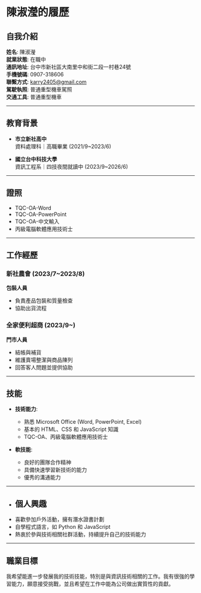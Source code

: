 # 陳淑瀅的履歷

## 自我介紹
**姓名**: 陳淑瀅  
**就業狀態**: 在職中  
**通訊地址**: 台中市新社區大南里中和街二段一村巷24號  
**手機號碼**: 0907-318606  
**聯繫方式**: [karry2405@gmail.com](mailto:karry2405@gmail.com)  
**駕駛執照**: 普通重型機車駕照  
**交通工具**: 普通重型機車  

---

## 教育背景
- **市立新社高中**  
  資料處理科｜高職畢業 (2021/9~2023/6)

- **國立台中科技大學**  
  資訊工程系｜四技夜間就讀中 (2023/9~2026/6)

---

## 證照
- TQC-OA-Word  
- TQC-OA-PowerPoint  
- TQC-OA-中文輸入  
- 丙級電腦軟體應用技術士

---

## 工作經歷

### 新社農會 (2023/7~2023/8)  
**包裝人員**  
- 負責產品包裝和質量檢查  
- 協助出貨流程  

### 全家便利超商 (2023/9~)  
**門市人員**  
- 結帳與補貨  
- 維護賣場整潔與商品陳列  
- 回答客人問題並提供協助

---

## 技能
- **技術能力**: 
  - 熟悉 Microsoft Office (Word, PowerPoint, Excel)
  - 基本的 HTML、CSS 和 JavaScript 知識
  - TQC-OA、丙級電腦軟體應用技術士

- **軟技能**: 
  - 良好的團隊合作精神
  - 具備快速學習新技術的能力
  - 優秀的溝通能力

  
---

- ## 個人興趣
- 喜歡參加戶外活動，擁有潛水證書計劃
- 自學程式語言，如 Python 和 JavaScript
- 熱衷於參與技術相關社群活動，持續提升自己的技術能力
  
---

## 職業目標
我希望能進一步發展我的技術技能，特別是與資訊技術相關的工作。我有很強的學習能力，願意接受挑戰，並且希望在工作中能為公司做出實質性的貢獻。


